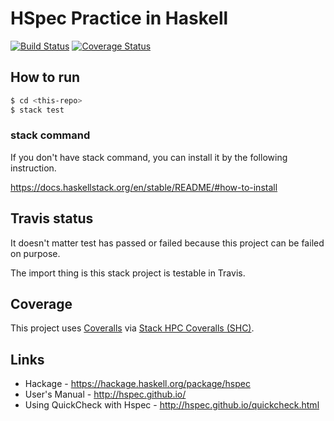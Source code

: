 # HSpec Practice in Haskell

[![Build Status](https://travis-ci.org/nwtgck/hspec-prac-haskell.svg?branch=master)](https://travis-ci.org/nwtgck/hspec-prac-haskell) [![Coverage Status](https://coveralls.io/repos/github/nwtgck/hspec-prac-haskell/badge.svg?branch=master)](https://coveralls.io/github/nwtgck/hspec-prac-haskell?branch=master)

## How to run

```sh
$ cd <this-repo>
$ stack test
```

### stack command

If you don't have stack command, you can install it by the following instruction.

https://docs.haskellstack.org/en/stable/README/#how-to-install

## Travis status

It doesn't  matter test has passed or failed because this project can be failed on purpose.

The import thing is this stack project is testable in Travis.

 

## Coverage

This project uses [Coveralls](https://coveralls.io/) via [Stack HPC Coveralls (SHC)](https://github.com/rubik/stack-hpc-coveralls).




## Links
* Hackage - https://hackage.haskell.org/package/hspec
* User's Manual - http://hspec.github.io/
* Using QuickCheck with Hspec - http://hspec.github.io/quickcheck.html
